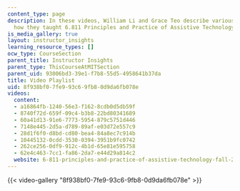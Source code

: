 ```yaml
---
content_type: page
description: In these videos, William Li and Grace Teo describe various aspects of
  how they taught 6.811 Principles and Practice of Assistive Technology.
is_media_gallery: true
layout: instructor_insights
learning_resource_types: []
ocw_type: CourseSection
parent_title: Instructor Insights
parent_type: ThisCourseAtMITSection
parent_uid: 93006bd3-39e1-f7b8-55d5-4958641b37da
title: Video Playlist
uid: 8f938bf0-7fe9-93c6-9fb8-0d9da6fb078e
videos:
  content:
  - a16864fb-1240-56e3-f162-8cdb0d5db59f
  - 8740f72d-659f-09c4-b3b8-22bd80341689
  - 60a41d13-91e6-7773-5954-879c5751d446
  - 7148e445-2d5a-d789-89af-e03d72e557c9
  - 28d1f6f0-d8bd-cd80-bea4-84a8ec7c914b
  - 10445132-0cdd-3530-0394-3951b9fc0742
  - 262ce256-0df9-912c-4b1d-65e81e595758
  - 62e4c463-7cc1-fa86-2da7-e44d29a814c2
  website: 6-811-principles-and-practice-of-assistive-technology-fall-2014
---
```



{{< video-gallery "8f938bf0-7fe9-93c6-9fb8-0d9da6fb078e" >}}

